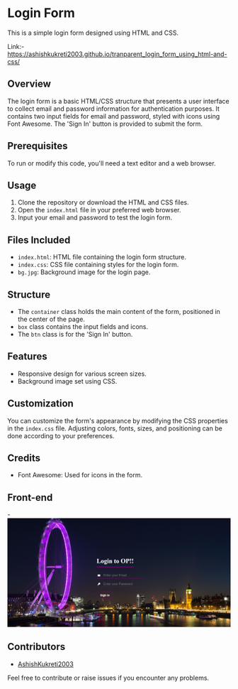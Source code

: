 # Login Form

This is a simple login form designed using HTML and CSS.

Link:- https://ashishkukreti2003.github.io/tranparent_login_form_using_html-and-css/

## Overview

The login form is a basic HTML/CSS structure that presents a user interface to collect email and password information for authentication purposes. It contains two input fields for email and password, styled with icons using Font Awesome. The 'Sign In' button is provided to submit the form.

## Prerequisites

To run or modify this code, you'll need a text editor and a web browser.

## Usage

1. Clone the repository or download the HTML and CSS files.
2. Open the `index.html` file in your preferred web browser.
3. Input your email and password to test the login form.

## Files Included

- `index.html`: HTML file containing the login form structure.
- `index.css`: CSS file containing styles for the login form.
- `bg.jpg`: Background image for the login page.

## Structure

- The `container` class holds the main content of the form, positioned in the center of the page.
- `box` class contains the input fields and icons.
- The `btn` class is for the 'Sign In' button.

## Features

- Responsive design for various screen sizes.
- Background image set using CSS.

## Customization

You can customize the form's appearance by modifying the CSS properties in the `index.css` file. Adjusting colors, fonts, sizes, and positioning can be done according to your preferences.

## Credits

- Font Awesome: Used for icons in the form.

## Front-end

-![Alt text](page.png)

## Contributors

- [AshishKukreti2003](https://github.com/AshishKukreti2003)

Feel free to contribute or raise issues if you encounter any problems.


